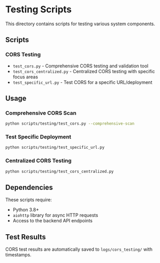 # Testing Scripts

This directory contains scripts for testing various system components.

## Scripts

### CORS Testing
- `test_cors.py` - Comprehensive CORS testing and validation tool
- `test_cors_centralized.py` - Centralized CORS testing with specific focus areas
- `test_specific_url.py` - Test CORS for a specific URL/deployment

## Usage

### Comprehensive CORS Scan
```bash
python scripts/testing/test_cors.py --comprehensive-scan
```

### Test Specific Deployment
```bash
python scripts/testing/test_specific_url.py
```

### Centralized CORS Testing
```bash
python scripts/testing/test_cors_centralized.py
```

## Dependencies

These scripts require:
- Python 3.8+
- `aiohttp` library for async HTTP requests
- Access to the backend API endpoints

## Test Results

CORS test results are automatically saved to `logs/cors_testing/` with timestamps. 